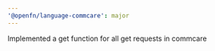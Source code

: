 ```yaml
---
'@openfn/language-commcare': major
---
```


Implemented a get function for all get requests in commcare
